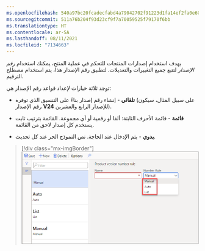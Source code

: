 ```yaml
---
ms.openlocfilehash: 540a97bc20fcadecfabd4a79042702f91223d1fa14ef2fa0e60cc453a93233f9
ms.sourcegitcommit: 511a76b204f93d23cf9f7a70059525f79170f6bb
ms.translationtype: HT
ms.contentlocale: ar-SA
ms.lasthandoff: 08/11/2021
ms.locfileid: "7134663"
---
```

بهدف استخدام إصدارات المنتجات للتحكم في عملية المنتج، يمكنك استخدام *رقم الإصدار* لتتبع جميع التغييرات والتعديلات. لتطبيق رقم الإصدار هذا، يتم استخدام مصطلح الترقيم.

توجد ثلاثة خيارات لإعداد قواعد رقم الإصدار هي:

- **تلقائي** - إنشاء رقم إصدار بناءً على التنسيق الذي توفره (على سبيل المثال، سيكون رقم الإصدار **V24** للإصدار الرابع والعشرين).

- **قائمة** - قائمة الأحرف الثابتة: ألفا أو رقمية أو أي مجموعة. القائمة بترتيب ثابت يستخدم كل إصدار لاحق من القائمة.

- **يدوي** - يتم الإدخال عند الحاجة. نص النموذج الحر عند كل تحديث.

> [!div class="mx-imgBorder"]
> [![لقطة شاشة لصفحة قاعدة رقم إصدار المنتج. حدد جديد ثم أضف اسماً وحدد قاعدة رقمية. الخيارات هي يدوي وتلقائي وقائمة.](../media/product-version-number-rule.png)](../media/product-version-number-rule.png#lightbox)
